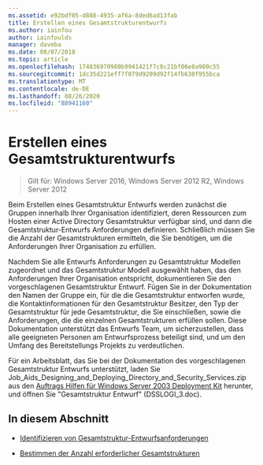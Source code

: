```yaml
---
ms.assetid: e92bdf05-d888-4935-af6a-8ded6ad13fab
title: Erstellen eines Gesamtstrukturentwurfs
ms.author: iainfou
author: iainfoulds
manager: daveba
ms.date: 08/07/2018
ms.topic: article
ms.openlocfilehash: 174836970980b9941421f7c8c21bf06e8a980c55
ms.sourcegitcommit: 1dc35d221eff7f079d9209d92f14fb630f955bca
ms.translationtype: MT
ms.contentlocale: de-DE
ms.lasthandoff: 08/26/2020
ms.locfileid: "88941160"
---
```

# <a name="creating-a-forest-design"></a>Erstellen eines Gesamtstrukturentwurfs

> Gilt für: Windows Server 2016, Windows Server 2012 R2, Windows Server 2012

Beim Erstellen eines Gesamtstruktur Entwurfs werden zunächst die Gruppen innerhalb Ihrer Organisation identifiziert, deren Ressourcen zum Hosten einer Active Directory Gesamtstruktur verfügbar sind, und dann die Gesamtstruktur-Entwurfs Anforderungen definieren. Schließlich müssen Sie die Anzahl der Gesamtstrukturen ermitteln, die Sie benötigen, um die Anforderungen Ihrer Organisation zu erfüllen.

Nachdem Sie alle Entwurfs Anforderungen zu Gesamtstruktur Modellen zugeordnet und das Gesamtstruktur Modell ausgewählt haben, das den Anforderungen Ihrer Organisation entspricht, dokumentieren Sie den vorgeschlagenen Gesamtstruktur Entwurf. Fügen Sie in der Dokumentation den Namen der Gruppe ein, für die die Gesamtstruktur entworfen wurde, die Kontaktinformationen für den Gesamtstruktur Besitzer, den Typ der Gesamtstruktur für jede Gesamtstruktur, die Sie einschließen, sowie die Anforderungen, die die einzelnen Gesamtstrukturen erfüllen sollen. Diese Dokumentation unterstützt das Entwurfs Team, um sicherzustellen, dass alle geeigneten Personen am Entwurfsprozess beteiligt sind, und um den Umfang des Bereitstellungs Projekts zu verdeutlichen.

Für ein Arbeitsblatt, das Sie bei der Dokumentation des vorgeschlagenen Gesamtstruktur Entwurfs unterstützt, laden Sie Job_Aids_Designing_and_Deploying_Directory_and_Security_Services.zip aus den [Auftrags Hilfen für Windows Server 2003 Deployment Kit](https://microsoft.com/download/details.aspx?id=9608) herunter, und öffnen Sie "Gesamtstruktur Entwurf" (DSSLOGI_3.doc).

## <a name="in-this-section"></a>In diesem Abschnitt

- [Identifizieren von Gesamtstruktur-Entwurfsanforderungen](../../ad-ds/plan/Identifying-Forest-Design-Requirements.md)

- [Bestimmen der Anzahl erforderlicher Gesamtstrukturen](../../ad-ds/plan/Determining-the-Number-of-Forests-Required.md)
